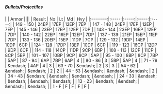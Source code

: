 ##### Bullets/Projectiles

|      | Armor ||||
| Result | No | Lt | Md | Hvy |
|:--------:|:-----:|:-----:|:-----:|:-----:|
| 149 - 150 | 24EP | 17EP | 12EP | 7EP |
| 147 - 148 | 24EP | 17EP | 12EP | 7EP |
| 145 - 146 | 23EP | 17EP | 12EP | 7DP |
| 143 - 144 | 23EP | 16EP | 12EP | 7DP |
| 140 - 142 | 22EP | 16EP | 12EP | 7DP |
| 137 - 139 | 21EP | 15EP | 11EP | 7DP |
| 133 - 136 | 20EP | 15EP | 11DP | 7CP |
| 129 - 132 | 19DP | 14EP | 10DP | 6CP |
| 124 - 128 | 17DP | 13EP | 10DP | 6CP |
| 119 - 123 | 16CP | 12DP | 9DP | 6CP |
| 114 - 118 | 14CP | 11DP | 9CP | 6BP |
| 108 - 113 | 12CP | 11CP | 8CP | 5BP |
| 101 - 107 | 10BP | 9CP | 8CP | 5AP |
| 95 - 100 | 8BP | 8CP | 7BP | 5AP |
| 87 - 94 | 6AP | 7BP | 6AP | 4 |
| 80 - 86 | 3 | 5BP | 5AP | 4 |
| 71 - 79 | &endash;  | 4AP | 4 | 3 |
| 63 - 70 | &endash;  | 2 | 3 | 3 |
| 54 - 62 | &endash;  | &endash;  | 2 | 2 |
| 44 - 53 | &endash;  | &endash;  | &endash;  | 2 |
| 34 - 43 | &endash;  | &endash;  | &endash;  | &endash;  |
| 24 - 33 | &endash;  | &endash;  | &endash;  | &endash;  |
| 13 - 23 | &endash;  | &endash;  | &endash;  | &endash;  |
| 1 - F | F | F | F | F |

